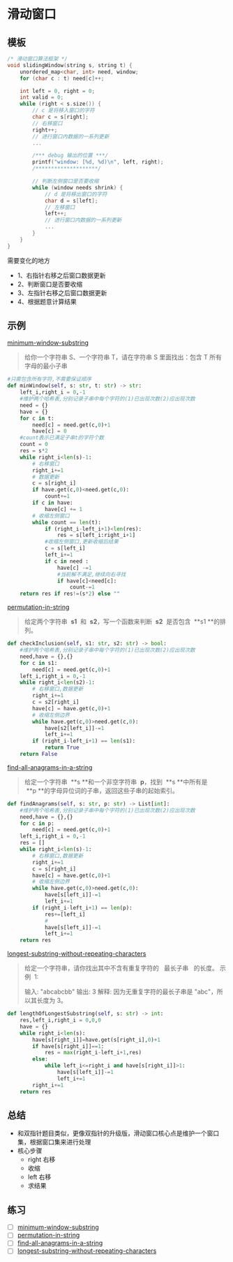 # 滑动窗口

## 模板

```cpp
/* 滑动窗口算法框架 */
void slidingWindow(string s, string t) {
    unordered_map<char, int> need, window;
    for (char c : t) need[c]++;

    int left = 0, right = 0;
    int valid = 0;
    while (right < s.size()) {
        // c 是将移入窗口的字符
        char c = s[right];
        // 右移窗口
        right++;
        // 进行窗口内数据的一系列更新
        ...

        /*** debug 输出的位置 ***/
        printf("window: [%d, %d)\n", left, right);
        /********************/

        // 判断左侧窗口是否要收缩
        while (window needs shrink) {
            // d 是将移出窗口的字符
            char d = s[left];
            // 左移窗口
            left++;
            // 进行窗口内数据的一系列更新
            ...
        }
    }
}
```

需要变化的地方

- 1、右指针右移之后窗口数据更新
- 2、判断窗口是否要收缩
- 3、左指针右移之后窗口数据更新
- 4、根据题意计算结果

## 示例

[minimum-window-substring](https://leetcode-cn.com/problems/minimum-window-substring/)

> 给你一个字符串 S、一个字符串 T，请在字符串 S 里面找出：包含 T 所有字母的最小子串

```python
#只需包含所有字符,不需要保证顺序
def minWindow(self, s: str, t: str) -> str:
    left_i,right_i = 0,-1
    #维护两个哈希表,分别记录子串中每个字符的(1)已出现次数(2)应出现次数
    need = {}
    have = {}
    for c in t:
        need[c] = need.get(c,0)+1
        have[c] = 0
    #count表示已满足子串t的字符个数
    count = 0
    res = s*2
    while right_i<len(s)-1:
        # 右移窗口
        right_i+=1
        # 数据更新
        c = s[right_i]
        if have.get(c,0)<need.get(c,0):
            count+=1
        if c in have:
            have[c] += 1
        # 收缩左侧窗口
        while count == len(t):
            if (right_i-left_i+1)<len(res):
                res = s[left_i:right_i+1]
            #收缩左侧窗口,更新收缩后结果
            c = s[left_i]
            left_i+=1
            if c in need :
                have[c] -=1
                #当前解不满足,继续向右寻找
                if have[c]<need[c]:
                    count-=1
    return res if res!=(s*2) else ""

```

[permutation-in-string](https://leetcode-cn.com/problems/permutation-in-string/)

> 给定两个字符串  **s1**  和  **s2**，写一个函数来判断  **s2**  是否包含  **s1 **的排列。

```python
def checkInclusion(self, s1: str, s2: str) -> bool:
    #维护两个哈希表,分别记录子串中每个字符的(1)已出现次数(2)应出现次数
    need,have = {},{}
    for c in s1:
        need[c] = need.get(c,0)+1
    left_i,right_i = 0,-1
    while right_i<len(s2)-1:
        # 右移窗口,数据更新
        right_i+=1
        c = s2[right_i]
        have[c] = have.get(c,0)+1
        # 收缩左侧边界
        while have.get(c,0)>need.get(c,0):
            have[s2[left_i]]-=1
            left_i+=1
        if (right_i-left_i+1) == len(s1):
            return True
    return False
```

[find-all-anagrams-in-a-string](https://leetcode-cn.com/problems/find-all-anagrams-in-a-string/)

> 给定一个字符串  **s **和一个非空字符串  **p**，找到  **s **中所有是  **p **的字母异位词的子串，返回这些子串的起始索引。

```python
def findAnagrams(self, s: str, p: str) -> List[int]:
    #维护两个哈希表,分别记录子串中每个字符的(1)已出现次数(2)应出现次数
    need,have = {},{}
    for c in p:
        need[c] = need.get(c,0)+1
    left_i,right_i = 0,-1
    res = []
    while right_i<len(s)-1:
        # 右移窗口,数据更新
        right_i+=1
        c = s[right_i]
        have[c] = have.get(c,0)+1
        # 收缩左侧边界
        while have.get(c,0)>need.get(c,0):
            have[s[left_i]]-=1
            left_i+=1
        if (right_i-left_i+1) == len(p):
            res+=[left_i]
            #
            have[s[left_i]]-=1
            left_i+=1
    return res
```

[longest-substring-without-repeating-characters](https://leetcode-cn.com/problems/longest-substring-without-repeating-characters/)

> 给定一个字符串，请你找出其中不含有重复字符的   最长子串   的长度。
> 示例  1:
>
> 输入: "abcabcbb"
> 输出: 3
> 解释: 因为无重复字符的最长子串是 "abc"，所以其长度为 3。

```python
def lengthOfLongestSubstring(self, s: str) -> int:
    res,left_i,right_i = 0,0,0
    have = {}
    while right_i<len(s):
        have[s[right_i]]=have.get(s[right_i],0)+1
        if have[s[right_i]]==1:
            res = max(right_i-left_i+1,res)
        else:
            while left_i<=right_i and have[s[right_i]]>1:
                have[s[left_i]]-=1
                left_i+=1
        right_i+=1
    return res
```

## 总结

- 和双指针题目类似，更像双指针的升级版，滑动窗口核心点是维护一个窗口集，根据窗口集来进行处理
- 核心步骤
  - right 右移
  - 收缩
  - left 右移
  - 求结果

## 练习

- [ ] [minimum-window-substring](https://leetcode-cn.com/problems/minimum-window-substring/)
- [ ] [permutation-in-string](https://leetcode-cn.com/problems/permutation-in-string/)
- [ ] [find-all-anagrams-in-a-string](https://leetcode-cn.com/problems/find-all-anagrams-in-a-string/)
- [ ] [longest-substring-without-repeating-characters](https://leetcode-cn.com/problems/longest-substring-without-repeating-characters/)

